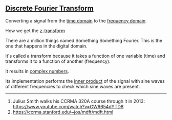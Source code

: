 ## [Discrete Fourier Transform](#DFT)

Converting a signal from the [time domain](#time_domain) to the [frequency domain](#frequency-domain).

How we get the [z-transform](#z-transform)

There are a million things named Something Something Fourier. This is the one that happens in the digital domain.

It's called a transform because it takes a function of one variable (time) and transforms it to a function of another (frequency).

It results in [complex numbers](#complex_numbers).

Its implementation performs the [inner product](#inner_product) of the signal with sine waves of different frequencies to check which sine waves are present.

---

1. Julius Smith walks his CCRMA 320A course through it in 2013: https://www.youtube.com/watch?v=GW6654dYTD8
2. https://ccrma.stanford.edu/~jos/mdft/mdft.html